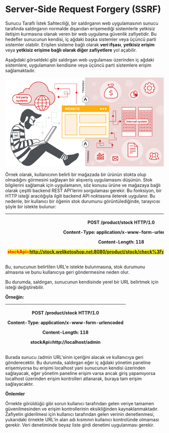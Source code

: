 # Server-Side Request Forgery (SSRF)

Sunucu Taraflı İstek Sahteciliği, bir saldırganın web uygulamasının sunucu tarafında saldırganın normalde dışarıdan erişemediği sistemlerle yetkisiz iletişim kurmasına olanak veren bir web uygulama güvenlik zafiyetidir. Bu hedefler sunucunun kendisi, iç ağdaki başka sistemler veya üçüncü parti sistemler olabilir. Erişilen sisteme bağlı olarak **veri ifşası**, **yetkisiz erişim** veya **yetkisiz erişime bağlı olarak diğer zafiyetlere** yol açabilir.

Aşağıdaki görseldeki gibi saldırgan web uygulaması üzerinden iç ağdaki sistemlere, uygulamanın kendisine veya üçüncü parti sistemlere erişim sağlamaktadır.

![https://portswigger.net/web-security/ssrf adresinden alınmıştır.](<../.gitbook/assets/image (30).png>)

Örnek olarak, kullanıcının belirli bir mağazada bir ürünün stokta olup olmadığını görmesini sağlayan bir alışveriş uygulamasını düşünün. Stok bilgilerini sağlamak için uygulamanın, söz konusu ürüne ve mağazaya bağlı olarak çeşitli backend REST API'lerini sorgulaması gerekir. Bu fonksiyon, bir HTTP isteği aracılığıyla ilgili backend API noktasına ileterek uygulanır. Bu nedenle, bir kullanıcı bir öğenin stok durumunu görüntülediğinde, tarayıcısı şöyle bir istekte bulunur:

| <p><strong>POST /product/stock HTTP/1.0</strong></p><p><strong>Content-Type: application/x-www-form-urlencoded</strong></p><p><strong>Content-Length: 118</strong></p><p> <strong></strong> </p><p><mark style="color:red;"><strong>stockApi=http://stock.weliketoshop.net:8080/product/stock/check%3FproductId%3D6%26storeId%3D1</strong></mark></p> |
| ----------------------------------------------------------------------------------------------------------------------------------------------------------------------------------------------------------------------------------------------------------------------------------------------------------------------------------------------------- |

Bu, sunucunun belirtilen URL'e istekte bulunmasına, stok durumunu almasına ve bunu kullanıcıya geri göndermesine neden olur.

Bu durumda, saldırgan, sunucunun kendisinde yerel bir URL belirtmek için isteği değiştirebilir.

**Örneğin:**

| <p><strong>POST /product/stock HTTP/1.0</strong></p><p><strong>Content-Type: application/x-www-form-urlencoded</strong></p><p><strong>Content-Length: 118</strong></p><p> <strong></strong> </p><p><strong>stockApi=http://localhost/admin</strong></p> |
| ------------------------------------------------------------------------------------------------------------------------------------------------------------------------------------------------------------------------------------------------------- |

Burada sunucu /admin URL'sinin içeriğini alacak ve kullanıcıya geri gönderecektir. Bu durumda, saldırgan eğer iç ağdaki yönetim paneline erişemiyorsa bu erişimi localhost yani sunucunun kendisi üzerinden sağlayacak, eğer yönetim paneline erişim varsa ancak giriş yapamıyorsa localhost üzerinden erişim kontrolleri atlanarak, buraya tam erişim sağlayacaktır.

**Önlemler**

Örnekte görüldüğü gibi sorun kullanıcı tarafından gelen veriye tamamen güvenilmesinden ve erişim kontrollerinin eksikliğinden kaynaklanmaktadır. Zafiyetin giderilmesi için kullanıcı tarafından gelen verinin denetlenmesi, yukarıdaki örnekte URL’in alan adı kısmının kullanıcı kontrolünde olmaması gerekir. Veri denetiminde beyaz liste girdi denetimi uygulanması gerekir.
